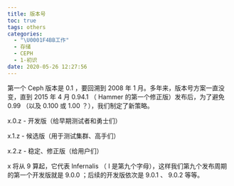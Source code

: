 ```yaml
---
title: 版本号
toc: true
tags: others
categories:
  - "\U0001F4BB工作"
  - 存储
  - CEPH
  - 1-初识
date: 2020-05-26 12:27:56
---
```


第一个 Ceph 版本是 0.1 ，要回溯到 2008 年 1 月。多年来，版本号方案一直没变，直到 2015 年 4 月 0.94.1 （ Hammer 的第一个修正版）发布后，为了避免 0.99 （以及 0.100 或 1.00 ？），我们制定了新策略。

x.0.z - 开发版（给早期测试者和勇士们）

x.1.z - 候选版（用于测试集群、高手们）

x.2.z - 稳定、修正版（给用户们）

x 将从 9 算起，它代表 Infernalis （ I 是第九个字母），这样我们第九个发布周期的第一个开发版就是 9.0.0 ；后续的开发版依次是 9.0.1 、 9.0.2 等等。
